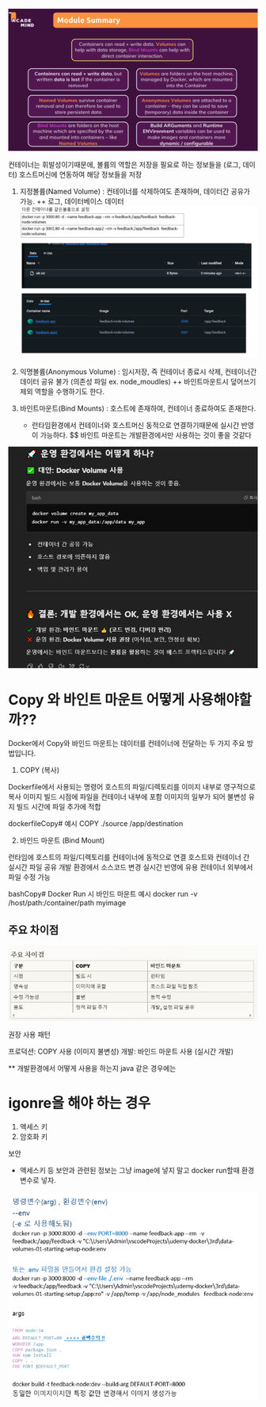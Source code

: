 ![alt text](image.png)


컨테이너는 휘발성이기때문에,
볼륨의 역할은
저장을 필요로 하는 정보들을 (로그, 데이터)
호스트머신에 연동하여 해당 정보들을 저장

1. 지정볼륨(Named Volume) : 컨테이너를 삭제하여도 존재하며, 데이터간 공유가 가능.
    ++ 로그, 데이터베이스 데이터
![alt text](image-4.png)



2. 익명볼륨(Anonymous Volume) : 임시저장, 즉 컨테이너 종료시 삭제, 컨테이너간 데이터 공유 불가
     (의존성 파일 ex. node_moudles)
   ++ 바인트마운트시 덮어쓰기 제외 역할을 수행하기도 한다. 
3. 바인트마운트(Bind Mounts) : 호스트에 존재하여, 컨테이너 종료하여도 존재한다. 
   - 런타임환경에서 컨테이너와 호스트머신 동적으로 연결하기때문에 실시간 반영이 가능하다.
   $$ 
   바인트 마운트는 개발환경에서만 사용하는 것이 좋을 것같다

![alt text](image-3.png)




# Copy 와 바인트 마운트 어떻게 사용해야할까??


Docker에서 Copy와 바인드 마운트는 데이터를 컨테이너에 전달하는 두 가지 주요 방법입니다.
1. COPY (복사)

Dockerfile에서 사용되는 명령어
호스트의 파일/디렉토리를 이미지 내부로 영구적으로 복사
이미지 빌드 시점에 파일을 컨테이너 내부에 포함
이미지의 일부가 되어 불변성 유지
빌드 시간에 파일 추가에 적합

dockerfileCopy# 예시
COPY ./source /app/destination

2. 바인드 마운트 (Bind Mount)

런타임에 호스트의 파일/디렉토리를 컨테이너에 동적으로 연결
호스트와 컨테이너 간 실시간 파일 공유
개발 환경에서 소스코드 변경 실시간 반영에 유용
컨테이너 외부에서 파일 수정 가능

bashCopy# Docker Run 시 바인드 마운트 예시
docker run -v /host/path:/container/path myimage

## 주요 차이점
![alt text](image-1.png)


권장 사용 패턴

프로덕션: COPY 사용 (이미지 불변성)
개발: 바인드 마운트 사용 (실시간 개발)

** 개발환경에서 어떻게 사용을 하는지 
  java 같은 경우에는 


# igonre을 해야 하는 경우 

1. 액세스 키
2. 암호화 키 

보안
- 액세스키 등 보안과 관련된 정보는 그냥 image에 넣지 말고 docker run할때 환경변수로 넣자.

![alt text](image-2.png)